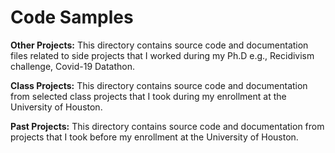 # Code Samples

**Other Projects:** This directory contains source code and documentation files related to side projects that I worked during my Ph.D e.g., Recidivism challenge, Covid-19 Datathon.

**Class Projects:** This directory contains source code and documentation from selected class projects that I took during my enrollment at the University of Houston.

**Past Projects:** This directory contains source code and documentation from projects that I took before my enrollment at the University of Houston.

